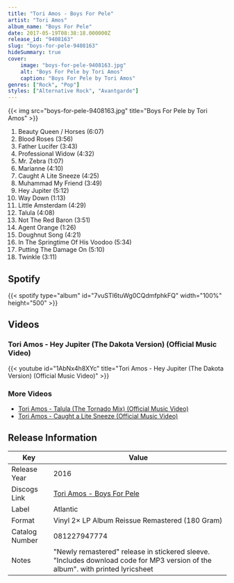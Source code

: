 ```yaml
---
title: "Tori Amos - Boys For Pele"
artist: "Tori Amos"
album_name: "Boys For Pele"
date: 2017-05-19T08:38:18.000000Z
release_id: "9408163"
slug: "boys-for-pele-9408163"
hideSummary: true
cover:
    image: "boys-for-pele-9408163.jpg"
    alt: "Boys For Pele by Tori Amos"
    caption: "Boys For Pele by Tori Amos"
genres: ["Rock", "Pop"]
styles: ["Alternative Rock", "Avantgarde"]
---
```


{{< img src="boys-for-pele-9408163.jpg" title="Boys For Pele by Tori Amos" >}}

<!-- section break -->

1. Beauty Queen / Horses (6:07)
2. Blood Roses (3:56)
3. Father Lucifer (3:43)
4. Professional Widow (4:32)
5. Mr. Zebra (1:07)
6. Marianne (4:10)
7. Caught A Lite Sneeze (4:25)
8. Muhammad My Friend (3:49)
9. Hey Jupiter (5:12)
10. Way Down (1:13)
11. Little Amsterdam (4:29)
12. Talula (4:08)
13. Not The Red Baron (3:51)
14. Agent Orange (1:26)
15. Doughnut Song (4:21)
16. In The Springtime Of His Voodoo (5:34)
17. Putting The Damage On (5:10)
18. Twinkle (3:11)

<!-- section break -->


## Spotify
{{< spotify type="album" id="7vuSTl6tuWg0CQdmfphkFQ" width="100%" height="500" >}}



## Videos
### Tori Amos - Hey Jupiter (The Dakota Version) (Official Music Video)
{{< youtube id="1AbNx4h8XYc" title="Tori Amos - Hey Jupiter (The Dakota Version) (Official Music Video)" >}}<br>

### More Videos

- [Tori Amos - Talula (The Tornado Mix) (Official Music Video)](https://www.youtube.com/watch?v=PgHlNeoAH1A)
- [Tori Amos - Caught a Lite Sneeze (Official Music Video)](https://www.youtube.com/watch?v=weWtRqoSUOI)


## Release Information
|  Key           | Value                                                |
| ---------------| ---------------------------------------------------- |
| Release Year   | 2016                                   |
| Discogs Link   | [Tori Amos - Boys For Pele](https://www.discogs.com/release/9408163-Tori-Amos-Boys-For-Pele) |
| Label          | Atlantic |
| Format         | Vinyl 2× LP Album Reissue Remastered (180 Gram) |
| Catalog Number | 081227947774 |
| Notes | "Newly remastered" release in stickered sleeve.  "Includes download code for MP3 version of the album". with printed lyricsheet |